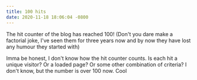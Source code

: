 ```yaml
---
title: 100 hits
date: 2020-11-18 18:06:04 -0800
---
```

The hit counter of the blog has reached 100! (Don't you dare make a factorial joke, I've seen them for three years now and by now they have lost any humour they started with)

Imma be honest, I don't know how the hit counter counts. Is each hit a unique visitor? Or a loaded page? Or some other combination of criteria? I don't know, but the number is over 100 now. Cool
